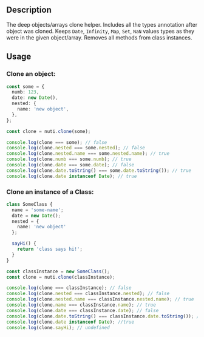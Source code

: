 ## Description

The deep objects/arrays clone helper. Includes all the types annotation after object was cloned.
Keeps `Date`, `Infinity`, `Map`, `Set`, `NaN` values types as they were in the given object/array.
Removes all methods from class instances.

## Usage

### Clone an object:

```ts
const some = {
  numb: 123,
  date: new Date(),
  nested: {
    name: 'new object',
  },
};

const clone = nuti.clone(some);

console.log(clone === some); // false
console.log(clone.nested === some.nested); // false
console.log(clone.nested.name === some.nested.name); // true
console.log(clone.numb === some.numb); // true
console.log(clone.date === some.date); // false
console.log(clone.date.toString() === some.date.toString()); // true
console.log(clone.date instanceof Date); // true
```

### Clone an instance of a Class:

```ts
class SomeClass {
  name = 'some-name';
  date = new Date();
  nested = {
    name: 'new object'
  };

  sayHi() {
    return 'class says hi!';
  }
}

const classInstance = new SomeClass();
const clone = nuti.clone(classInstance);

console.log(clone === classInstance); // false
console.log(clone.nested === classInstance.nested); // false
console.log(clone.nested.name === classInstance.nested.name); // true
console.log(clone.name === classInstance.name); // true
console.log(clone.date === classInstance.date); // false
console.log(clone.date.toString() === classInstance.date.toString()); // true
console.log(clone.date instanceof Date); //true
console.log(clone.sayHi); // undefined
```

